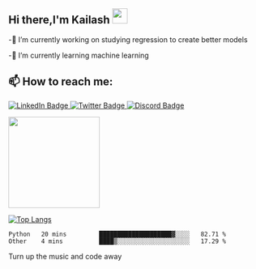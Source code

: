 <h2>
  Hi there,I'm Kailash 
  <img src="https://media.giphy.com/media/hvRJCLFzcasrR4ia7z/giphy.gif" width="30px"/>
</h2>
-🔭 I’m currently working on studying regression to create better models


-🌱 I’m currently learning machine learning


<div id="badges">
  <h2
      >📫 How to reach me: 
  </h2>
  <a href="https://www.linkedin.com/in/kailash-prem">
  <img src="https://img.shields.io/badge/LinkedIn-blue?style=for-the-badge&logo=linkedin&logoColor=white" alt="LinkedIn Badge"/>
  </a>
  <a href="https://www.twitter.com/Kailashsprem">
    <img src="https://img.shields.io/badge/Twitter-blue?style=for-the-badge&logo=twitter&logoColor=white" alt="Twitter Badge"/>
  </a>
  <a href="https://discordapp.com/users/428178624534020097">
  <img src="https://img.shields.io/badge/Discord-blueviolet?style=for-the-badge&logo=Discord&logoColor=white" alt="Discord Badge"/>
  </a>
</div>



<img src="https://komarev.com/ghpvc/?username=your-github-kailashsp&style=flat-square&color=blue" alt=""/>


<p align=”center”>
  
<img align= "center" height="180em" src="https://github-readme-stats.vercel.app/api?username=kailashsp&show_icons=true&hide_border=true&&count_private=true&include_all_commits=true" />

  
[![Top Langs](https://github-readme-stats.vercel.app/api/top-langs/?username=kailashsp&layout=compact)](https://github.com/kailashsp)
</p>



<!--START_SECTION:waka-->

```text
Python   20 mins         ████████████████████▓░░░░   82.71 %
Other    4 mins          ████▒░░░░░░░░░░░░░░░░░░░░   17.29 %
```

<!--END_SECTION:waka-->
Turn up the music and code away









<!--
**kailashsp/kailashsp** is a ✨ _special_ ✨ repository because its `README.md` (this file) appears on your GitHub profile.
[![spotify-github-profile](https://spotify-github-profile.vercel.app/api/view?uid=21fgfw6vxh424fhrzdvyewaoq&cover_image=true&theme=default)](https://github.com/kittinan/spotify-github-profile)

Here are some ideas to get you started:

- 

- 👯 I’m looking to collaborate on ...
- 🤔 I’m looking for help with ...
- 💬 Ask me about ...
- 😄 Pronouns: ...
- ⚡ Fun fact: ...
-->
